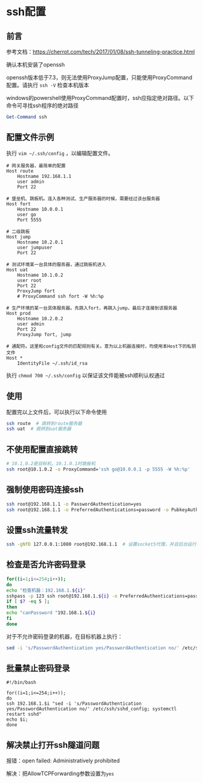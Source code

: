 # ssh配置

## 前言

参考文档：https://cherrot.com/tech/2017/01/08/ssh-tunneling-practice.html

确认本机安装了openssh

openssh版本低于7.3，则无法使用ProxyJump配置，只能使用ProxyCommand配置。请执行 `ssh -V` 检查本机版本

windows的powershell使用ProxyCommand配置时，ssh应指定绝对路径。以下命令可寻找ssh程序的绝对路径
``` powershell
Get-Command ssh
```

## 配置文件示例

执行 `vim ~/.ssh/config` ，以编辑配置文件。

``` config
# 网关服务器，最简单的配置
Host route
    Hostname 192.168.1.1
    user admin
    Port 22

# 堡垒机、跳板机。连入各种测试、生产服务器的时候，需要经过该台服务器
Host fort
    Hostname 10.0.0.1
    user go
    Port 5555

# 二级跳板
Host jump
    Hostname 10.2.0.1
    user jumpuser
    Port 22

# 测试环境某一台具体的服务器，通过跳板机进入
Host uat
    Hostname 10.1.0.2
    user root
    Port 22
    ProxyJump fort
    # ProxyCommand ssh fort -W %h:%p

# 生产环境的某一台具体服务器。先跳入fort，再跳入jump，最后才连接到该服务器
Host prod
    Hostname 10.2.0.2
    user admin
    Port 22
    ProxyJump fort, jump

# 通配符。这里和config文件的匹配规则有关。意为以上机器连接时，均使用本Host下的私钥文件
Host *
    IdentityFile ~/.ssh/id_rsa
```

执行 `chmod 700 ~/.ssh/config` 以保证该文件能被ssh顺利认权通过

## 使用

配置完以上文件后，可以执行以下命令使用

``` bash
ssh route  # 跳转到route服务器
ssh uat  # 跳转到uat服务器
```

## 不使用配置直接跳转

``` bash
# 10.1.0.2是目标机，10.1.0.1时跳板机
ssh root@10.1.0.2 -o ProxyCommand='ssh go@10.0.0.1 -p 5555 -W %h:%p'
```

## 强制使用密码连接ssh

```bash
ssh root@192.168.1.1 -o PasswordAuthentication=yes
ssh root@192.168.1.1 -o PreferredAuthentications=password -o PubkeyAuthentication=no
```

## 设置ssh流量转发

```bash
ssh -gNfD 127.0.0.1:1080 root@192.168.1.1  # 设置socket5代理，并且后台运行。去掉f参数则是前台运行。
```

## 检查是否允许密码登录

``` bash
for((i=1;i<=254;i++));
do
echo "检查机器：192.168.1.${i}"
sshpass -p 123 ssh root@192.168.1.${i} -o PreferredAuthentications=password -o PubkeyAuthentication=no -o ConnectTimeout=2
if [ $? -eq 5 ];
then
echo "canPassword "192.168.1.${i}
fi
done
```

对于不允许密码登录的机器，在目标机器上执行：

``` bash
sed -i 's/PasswordAuthentication yes/PasswordAuthentication no/' /etc/ssh/sshd_config; systemctl restart sshd  # 禁止密码登录
```

## 批量禁止密码登录

```
#!/bin/bash

for((i=1;i<=254;i++));
do
ssh 192.168.1.$i "sed -i 's/PasswordAuthentication yes/PasswordAuthentication no/' /etc/ssh/sshd_config; systemctl restart sshd"
echo $i;
done
```

## 解决禁止打开ssh隧道问题

报错：open failed: Administratively prohibited

解决：把AllowTCPForwarding参数设置为`yes`
